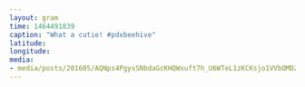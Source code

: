 ```yaml
---
layout: gram
time: 1464491839
caption: "What a cutie! #pdxbeehive"
latitude: 
longitude: 
media:
- media/posts/201605/AQNps4PgysSNbdaGcKHQWxuft7h_U6WTeL1zKCKsjo1VVbOMDZ57q_cIlBcriC9CI_lfD5OsGZlH53ILLsdYaC11h6j2oxZjMGSxEVM_17863633579033811.mp4
---
```

